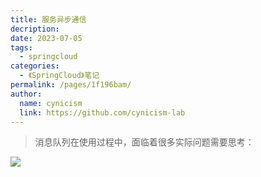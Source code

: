 ```yaml
---
title: 服务异步通信
decription: 
date: 2023-07-05
tags: 
  - springcloud
categories: 
  - 《SpringCloud》笔记
permalink: /pages/1f196bam/
author: 
  name: cynicism
  link: https://github.com/cynicism-lab
---
```

>消息队列在使用过程中，面临着很多实际问题需要思考：

![](https://cdn.staticaly.com/gh/Cynicism-lab/MyResource@gh-pages/image/image-20210718155003157.61p28hvr7uv4.webp)
